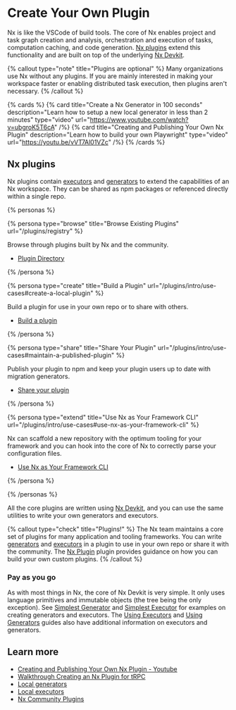 # Create Your Own Plugin

Nx is like the VSCode of build tools. The core of Nx enables project and task graph creation and analysis, orchestration and
execution of tasks, computation caching, and code generation. [Nx plugins](#nx-plugins) extend this functionality and are built on top of the underlying [Nx Devkit](#nx-devkit).

{% callout type="note" title="Plugins are optional" %}
Many organizations use Nx without any plugins. If you are mainly interested in making your workspace faster or enabling distributed task execution, then plugins aren't necessary.
{% /callout %}

{% cards %}
{% card title="Create a Nx Generator in 100 seconds" description="Learn how to setup a new local generator in less than 2 minutes" type="video" url="https://www.youtube.com/watch?v=ubgroK5T6cA" /%}
{% card title="Creating and Publishing Your Own Nx Plugin" description="Learn how to build your own Playwright" type="video" url="https://youtu.be/vVT7Al01VZc" /%}
{% /cards %}

## Nx plugins

Nx plugins contain [executors](/plugin-features/use-task-executors) and [generators](/plugin-features/use-code-generators) to extend the capabilities of an Nx workspace. They can be shared as npm packages or referenced directly within a single repo.

{% personas %}

{% persona type="browse" title="Browse Existing Plugins" url="/plugins/registry" %}

Browse through plugins built by Nx and the community.

- [Plugin Directory](/plugins/registry)

{% /persona %}

{% persona type="create" title="Build a Plugin" url="/plugins/intro/use-cases#create-a-local-plugin" %}

Build a plugin for use in your own repo or to share with others.

- [Build a plugin](/plugins/intro/use-cases#create-a-local-plugin)

{% /persona %}

{% persona type="share" title="Share Your Plugin" url="/plugins/intro/use-cases#maintain-a-published-plugin" %}

Publish your plugin to npm and keep your plugin users up to date with migration generators.

- [Share your plugin](/plugins/intro/use-cases#maintain-a-published-plugin)

{% /persona %}

{% persona type="extend" title="Use Nx as Your Framework CLI" url="/plugins/intro/use-cases#use-nx-as-your-framework-cli" %}

Nx can scaffold a new repository with the optimum tooling for your framework and you can hook into the core of Nx to correctly parse your configuration files.

- [Use Nx as Your Framework CLI](/plugins/intro/use-cases#use-nx-as-your-framework-cli)

{% /persona %}

{% /personas %}

All the core plugins are written using [Nx Devkit](/packages/devkit), and you can use the same utilities to write your own generators and
executors.

{% callout type="check" title="Plugins!" %}
The Nx team maintains a core set of plugins for many application and tooling frameworks. You can write [generators](/plugins/generators/local-generators) and [executors](/plugins/executors/creating-custom-executors) in a plugin to use in your own repo or share it with the community. The [Nx Plugin](/packages/nx-plugin) plugin provides guidance on how you can build your own custom plugins.
{% /callout %}

### Pay as you go

As with most things in Nx, the core of Nx Devkit is very simple. It only uses language primitives and immutable
objects (the tree being the only exception). See [Simplest Generator](/plugins/generators/creating-files)
and [Simplest Executor](/plugin-features/use-task-executors#simplest-executor) for examples on creating generators
and executors. The [Using Executors](/plugin-features/use-task-executors)
and [Using Generators](/plugin-features/use-code-generators) guides also have additional information on executors
and generators.

## Learn more

- [Creating and Publishing Your Own Nx Plugin - Youtube](https://www.youtube.com/watch?v=vVT7Al01VZc)
- [Walkthrough Creating an Nx Plugin for tRPC](https://blog.nrwl.io/create-your-own-trpc-stack-de42209f83a3)
- [Local generators](/plugins/generators/local-generators)
- [Local executors](/plugins/executors/creating-custom-executors)
- [Nx Community Plugins](/plugins/registry)
